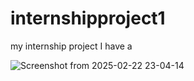 # internshipproject1
my internship project
I have a 

![Screenshot from 2025-02-22 23-04-14](https://github.com/user-attachments/assets/599c512c-e6fb-4cca-91cd-ce2527c54412)
